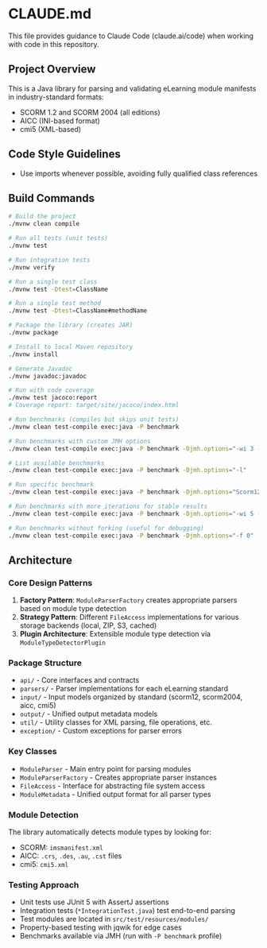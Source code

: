 # CLAUDE.md

This file provides guidance to Claude Code (claude.ai/code) when working with code in this repository.

## Project Overview

This is a Java library for parsing and validating eLearning module manifests in industry-standard formats:
- SCORM 1.2 and SCORM 2004 (all editions)
- AICC (INI-based format)
- cmi5 (XML-based)

## Code Style Guidelines

- Use imports whenever possible, avoiding fully qualified class references

## Build Commands

```bash
# Build the project
./mvnw clean compile

# Run all tests (unit tests)
./mvnw test

# Run integration tests
./mvnw verify

# Run a single test class
./mvnw test -Dtest=ClassName

# Run a single test method
./mvnw test -Dtest=ClassName#methodName

# Package the library (creates JAR)
./mvnw package

# Install to local Maven repository
./mvnw install

# Generate Javadoc
./mvnw javadoc:javadoc

# Run with code coverage
./mvnw test jacoco:report
# Coverage report: target/site/jacoco/index.html

# Run benchmarks (compiles but skips unit tests)
./mvnw clean test-compile exec:java -P benchmark

# Run benchmarks with custom JMH options
./mvnw clean test-compile exec:java -P benchmark -Djmh.options="-wi 3 -i 5 -f 1"

# List available benchmarks
./mvnw clean test-compile exec:java -P benchmark -Djmh.options="-l"

# Run specific benchmark
./mvnw clean test-compile exec:java -P benchmark -Djmh.options="Scorm12Benchmark"

# Run benchmarks with more iterations for stable results
./mvnw clean test-compile exec:java -P benchmark -Djmh.options="-wi 5 -i 10 -f 2"

# Run benchmarks without forking (useful for debugging)
./mvnw clean test-compile exec:java -P benchmark -Djmh.options="-f 0"
```

## Architecture

### Core Design Patterns

1. **Factory Pattern**: `ModuleParserFactory` creates appropriate parsers based on module type detection
2. **Strategy Pattern**: Different `FileAccess` implementations for various storage backends (local, ZIP, S3, cached)
3. **Plugin Architecture**: Extensible module type detection via `ModuleTypeDetectorPlugin`

### Package Structure

- `api/` - Core interfaces and contracts
- `parsers/` - Parser implementations for each eLearning standard
- `input/` - Input models organized by standard (scorm12, scorm2004, aicc, cmi5)
- `output/` - Unified output metadata models
- `util/` - Utility classes for XML parsing, file operations, etc.
- `exception/` - Custom exceptions for parser errors

### Key Classes

- `ModuleParser` - Main entry point for parsing modules
- `ModuleParserFactory` - Creates appropriate parser instances
- `FileAccess` - Interface for abstracting file system access
- `ModuleMetadata` - Unified output format for all parser types

### Module Detection

The library automatically detects module types by looking for:
- SCORM: `imsmanifest.xml`
- AICC: `.crs`, `.des`, `.au`, `.cst` files
- cmi5: `cmi5.xml`

### Testing Approach

- Unit tests use JUnit 5 with AssertJ assertions
- Integration tests (`*IntegrationTest.java`) test end-to-end parsing
- Test modules are located in `src/test/resources/modules/`
- Property-based testing with jqwik for edge cases
- Benchmarks available via JMH (run with `-P benchmark` profile)